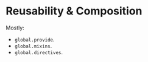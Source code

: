 # Reusability & Composition

Mostly:

- `global.provide`.
- `global.mixins`.
- `global.directives`.
